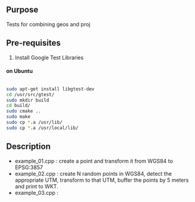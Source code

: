 ## Purpose

Tests for combining geos and proj

## Pre-requisites

1. Install Google Test Libraries

#### on Ubuntu
```bash

sudo apt-get install libgtest-dev
cd /usr/src/gtest/
sudo mkdir build
cd build/
sudo cmake ..
sudo make
sudo cp *.a /usr/lib/
sudo cp *.a /usr/local/lib/
```

## Description

- example_01.cpp : create a point and transform it from WGS84 to EPSG:3857
- example_02.cpp : create N random points in WGS84, detect the appropriate UTM, transform to that UTM, buffer the points by 5 meters and print to WKT. 
- example_03.cpp : 